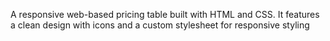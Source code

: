 A responsive web-based pricing table built with HTML and CSS. It features a clean design with icons and a custom stylesheet for responsive styling
